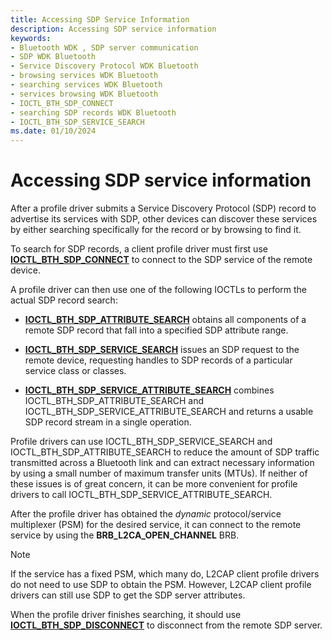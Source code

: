 ```yaml
---
title: Accessing SDP Service Information
description: Accessing SDP service information
keywords:
- Bluetooth WDK , SDP server communication
- SDP WDK Bluetooth
- Service Discovery Protocol WDK Bluetooth
- browsing services WDK Bluetooth
- searching services WDK Bluetooth
- services browsing WDK Bluetooth
- IOCTL_BTH_SDP_CONNECT
- searching SDP records WDK Bluetooth
- IOCTL_BTH_SDP_SERVICE_SEARCH
ms.date: 01/10/2024
---
```


# Accessing SDP service information

After a profile driver submits a Service Discovery Protocol (SDP) record to advertise its services with SDP, other devices can discover these services by either searching specifically for the record or by browsing to find it.

To search for SDP records, a client profile driver must first use [**IOCTL_BTH_SDP_CONNECT**](/windows-hardware/drivers/ddi/bthioctl/ni-bthioctl-ioctl_bth_sdp_connect) to connect to the SDP service of the remote device.

A profile driver can then use one of the following IOCTLs to perform the actual SDP record search:

- [**IOCTL_BTH_SDP_ATTRIBUTE_SEARCH**](/windows-hardware/drivers/ddi/bthioctl/ni-bthioctl-ioctl_bth_sdp_attribute_search) obtains all components of a remote SDP record that fall into a specified SDP attribute range.

- [**IOCTL_BTH_SDP_SERVICE_SEARCH**](/windows-hardware/drivers/ddi/bthioctl/ni-bthioctl-ioctl_bth_sdp_service_search) issues an SDP request to the remote device, requesting handles to SDP records of a particular service class or classes.

- [**IOCTL_BTH_SDP_SERVICE_ATTRIBUTE_SEARCH**](/windows-hardware/drivers/ddi/bthioctl/ni-bthioctl-ioctl_bth_sdp_service_attribute_search) combines IOCTL_BTH_SDP_ATTRIBUTE_SEARCH and IOCTL_BTH_SDP_SERVICE_ATTRIBUTE_SEARCH and returns a usable SDP record stream in a single operation.

Profile drivers can use IOCTL_BTH_SDP_SERVICE_SEARCH and IOCTL_BTH_SDP_ATTRIBUTE_SEARCH to reduce the amount of SDP traffic transmitted across a Bluetooth link and can extract necessary information by using a small number of maximum transfer units (MTUs). If neither of these issues is of great concern, it can be more convenient for profile drivers to call IOCTL_BTH_SDP_SERVICE_ATTRIBUTE_SEARCH.

After the profile driver has obtained the *dynamic* protocol/service multiplexer (PSM) for the desired service, it can connect to the remote service by using the **BRB_L2CA_OPEN_CHANNEL** BRB.

> [!NOTE]
> If the service has a fixed PSM, which many do, L2CAP client profile drivers do not need to use SDP to obtain the PSM. However, L2CAP client profile drivers can still use SDP to get the SDP server attributes.

When the profile driver finishes searching, it should use [**IOCTL_BTH_SDP_DISCONNECT**](/windows-hardware/drivers/ddi/bthioctl/ni-bthioctl-ioctl_bth_sdp_disconnect) to disconnect from the remote SDP server.
